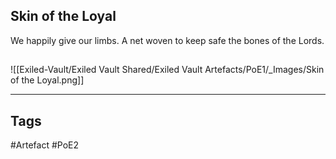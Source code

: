 ## Skin of the Loyal
We happily give our limbs.
A net woven to keep safe the bones of the Lords.
##
![[Exiled-Vault/Exiled Vault Shared/Exiled Vault Artefacts/PoE1/_Images/Skin of the Loyal.png]]

---
## Tags
#Artefact
#PoE2
